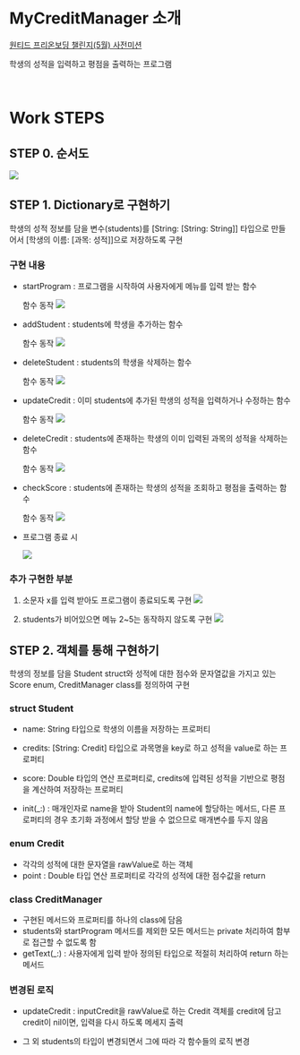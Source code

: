 # MyCreditManager 소개

[원티드 프리온보딩 챌린지(5월) 사전미션]("https://yagomacademy.notion.site/iOS-ba2d0c0bb0b949c896cc28567706e969")

학생의 성적을 입력하고 평점을 출력하는 프로그램

<br>

# Work STEPS

## STEP 0. 순서도

<img src="https://user-images.githubusercontent.com/73203944/235344646-a41110ff-4665-4acc-8c3a-677421e9b232.png">

<br>

## STEP 1. Dictionary로 구현하기

학생의 성적 정보를 담을 변수(students)를 [String: [String: String]] 타입으로 만들어서 [학생의 이름: [과목: 성적]]으로 저장하도록 구현

### 구현 내용

- startProgram : 프로그램을 시작하여 사용자에게 메뉴를 입력 받는 함수

  함수 동작
  <img src="https://user-images.githubusercontent.com/73203944/235344598-430fe661-eaca-47f4-bebd-4bcf6f5a0ffd.png">

- addStudent : students에 학생을 추가하는 함수

  함수 동작
  <img src="https://user-images.githubusercontent.com/73203944/235344921-09a6b013-e96a-4f3f-95a0-5a876858fae3.png">

- deleteStudent : students의 학생을 삭제하는 함수

  함수 동작
  <img src="https://user-images.githubusercontent.com/73203944/235345123-6467a04a-5065-47c6-88fe-56291a7e6002.png">

- updateCredit : 이미 students에 추가된 학생의 성적을 입력하거나 수정하는 함수

  함수 동작
  <img src="https://user-images.githubusercontent.com/73203944/235345236-622d675f-724b-43b4-a52a-97d6d9885d60.png">

- deleteCredit : students에 존재하는 학생의 이미 입력된 과목의 성적을 삭제하는 함수

  함수 동작
  <img src="https://user-images.githubusercontent.com/73203944/235345350-9b377611-6f38-4001-aaba-40e39e4da78c.png">

- checkScore : students에 존재하는 학생의 성적을 조회하고 평점을 출력하는 함수

  함수 동작
  <img src="https://user-images.githubusercontent.com/73203944/235345470-fdecdc19-dbd8-413f-9b57-5e2aafa43dbf.png">

- 프로그램 종료 시

  <img src="https://user-images.githubusercontent.com/73203944/235345545-0f459a79-7a04-4502-b1be-e872ca33080c.png">

### 추가 구현한 부분

1. 소문자 x를 입력 받아도 프로그램이 종료되도록 구현
   <img src="https://user-images.githubusercontent.com/73203944/235345532-c86f962c-b68c-440a-bdf4-d811731352cd.png">

2. students가 비어있으면 메뉴 2~5는 동작하지 않도록 구현
   <img src="https://user-images.githubusercontent.com/73203944/235345672-5d1f19e1-89ef-4897-a7e1-726b04bd361f.png">

## STEP 2. 객체를 통해 구현하기

학생의 정보를 담을 Student struct와 성적에 대한 점수와 문자열값을 가지고 있는 Score enum, CreditManager class를 정의하여 구현

### struct Student

- name: String 타입으로 학생의 이름을 저장하는 프로퍼티
- credits: [String: Credit] 타입으로 과목명을 key로 하고 성적을 value로 하는 프로퍼티
- score: Double 타입의 연산 프로퍼티로, credits에 입력된 성적을 기반으로 평점을 계산하여 저장하는 프로퍼티

- init(\_:) : 매개인자로 name을 받아 Student의 name에 할당하는 메서드, 다른 프로퍼티의 경우 초기화 과정에서 할당 받을 수 없으므로 매개변수를 두지 않음

### enum Credit

- 각각의 성적에 대한 문자열을 rawValue로 하는 객체
- point : Double 타입 연산 프로퍼티로 각각의 성적에 대한 점수값을 return

### class CreditManager

- 구현된 메서드와 프로퍼티를 하나의 class에 담음
- students와 startProgram 메서드를 제외한 모든 메서드는 private 처리하여 함부로 접근할 수 없도록 함
- getText<T>(\_:) : 사용자에게 입력 받아 정의된 타입으로 적절히 처리하여 return 하는 메서드

### 변경된 로직

- updateCredit : inputCredit을 rawValue로 하는 Credit 객체를 credit에 담고 credit이 nil이면, 입력을 다시 하도록 메세지 출력

- 그 외 students의 타입이 변경되면서 그에 따라 각 함수들의 로직 변경

